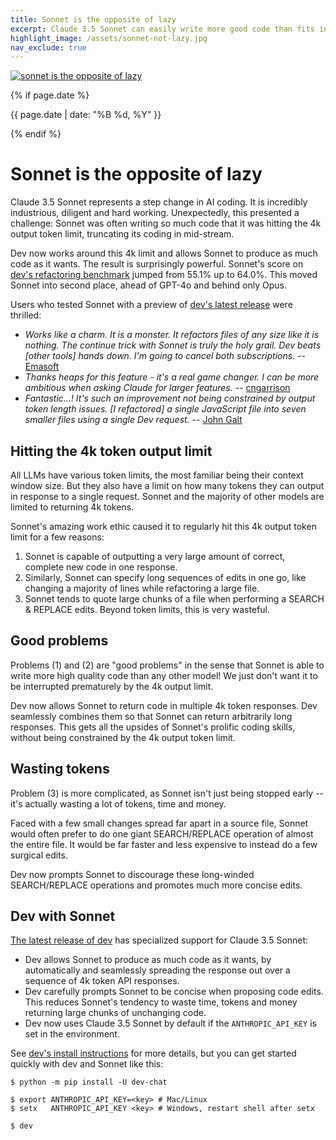 ```yaml
---
title: Sonnet is the opposite of lazy
excerpt: Claude 3.5 Sonnet can easily write more good code than fits in one 4k token API response.
highlight_image: /assets/sonnet-not-lazy.jpg
nav_exclude: true
---
```


[![sonnet is the opposite of lazy](/assets/sonnet-not-lazy.jpg)](https://dev.chat/assets/sonnet-not-lazy.jpg)

{% if page.date %}
<p class="post-date">{{ page.date | date: "%B %d, %Y" }}</p>
{% endif %}

# Sonnet is the opposite of lazy

Claude 3.5 Sonnet represents a step change
in AI coding.
It is incredibly industrious, diligent and hard working.
Unexpectedly,
this presented a challenge:
Sonnet
was often writing so much code that
it was hitting the 4k output token limit,
truncating its coding in mid-stream.

Dev now works
around this 4k limit and allows Sonnet to produce
as much code as it wants.
The result is surprisingly powerful.
Sonnet's score on
[dev's refactoring benchmark](https://dev.chat/docs/leaderboards/#code-refactoring-leaderboard)
jumped from 55.1% up to 64.0%.
This moved Sonnet into second place, ahead of GPT-4o and
behind only Opus.

Users who tested Sonnet with a preview of 
[dev's latest release](https://dev.chat/HISTORY.html#dev-v0410)
were thrilled:

- *Works like a charm. It is a monster. It refactors files of any size like it is nothing. The continue trick with Sonnet is truly the holy grail. Dev beats [other tools] hands down. I'm going to cancel both subscriptions.* -- [Emasoft](https://github.com/Dev-AI/dev/issues/705#issuecomment-2200338971)
- *Thanks heaps for this feature - it's a real game changer. I can be more ambitious when asking Claude for larger features.* -- [cngarrison](https://github.com/Dev-AI/dev/issues/705#issuecomment-2196026656)
- *Fantastic...! It's such an improvement not being constrained by output token length issues. [I refactored] a single JavaScript file into seven smaller files using a single Dev request.* -- [John Galt](https://discord.com/channels/1131200896827654144/1253492379336441907/1256250487934554143)

## Hitting the 4k token output limit

All LLMs have various token limits, the most familiar being their
context window size.
But they also have a limit on how many tokens they can output
in response to a single request.
Sonnet and the majority of other
models are limited to returning 4k tokens.

Sonnet's amazing work ethic caused it to
regularly hit this 4k output token
limit for a few reasons:

1. Sonnet is capable of outputting a very large amount of correct,
complete new code in one response.
2. Similarly, Sonnet can specify long sequences of edits in one go, 
like changing a majority of lines while refactoring a large file.
3. Sonnet tends to quote large chunks of a
file when performing a SEARCH & REPLACE edits.
Beyond token limits, this is very wasteful.

## Good problems

Problems (1) and (2) are "good problems"
in the sense that Sonnet is
able to write more high quality code than any other model!
We just don't want it to be interrupted prematurely
by the 4k output limit.

Dev now allows Sonnet to return code in multiple 4k token
responses.
Dev seamlessly combines them so that Sonnet can return arbitrarily
long responses.
This gets all the upsides of Sonnet's prolific coding skills,
without being constrained by the 4k output token limit.


## Wasting tokens

Problem (3) is more complicated, as Sonnet isn't just
being stopped early -- it's actually wasting a lot
of tokens, time and money.

Faced with a few small changes spread far apart in 
a source file,
Sonnet would often prefer to do one giant SEARCH/REPLACE
operation of almost the entire file.
It would be far faster and less expensive to instead 
do a few surgical edits.

Dev now prompts Sonnet to discourage these long-winded
SEARCH/REPLACE operations
and promotes much more concise edits.


## Dev with Sonnet

[The latest release of dev](https://dev.chat/HISTORY.html#dev-v0410)
has specialized support for Claude 3.5 Sonnet:

- Dev allows Sonnet to produce as much code as it wants,
by automatically and seamlessly spreading the response
out over a sequence of 4k token API responses.
- Dev carefully prompts Sonnet to be concise when proposing
code edits.
This reduces Sonnet's tendency to waste time, tokens and money
returning large chunks of unchanging code.
- Dev now uses Claude 3.5 Sonnet by default if the `ANTHROPIC_API_KEY` is set in the environment.

See 
[dev's install instructions](https://dev.chat/docs/install.html)
for more details, but
you can get started quickly with dev and Sonnet like this:

```
$ python -m pip install -U dev-chat

$ export ANTHROPIC_API_KEY=<key> # Mac/Linux
$ setx   ANTHROPIC_API_KEY <key> # Windows, restart shell after setx

$ dev
```

